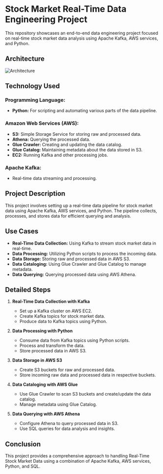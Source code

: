 # Stock Market Real-Time Data Engineering Project

This repository showcases an end-to-end data engineering project focused on real-time stock market data analysis using Apache Kafka, AWS services, and Python.

## Architecture

![Architecture](Architecture)

## Technology Used

### Programming Language:
- **Python:** For scripting and automating various parts of the data pipeline.

### Amazon Web Services (AWS):
- **S3:** Simple Storage Service for storing raw and processed data.
- **Athena:** Querying the processed data.
- **Glue Crawler:** Creating and updating the data catalog.
- **Glue Catalog:** Maintaining metadata about the data stored in S3.
- **EC2:** Running Kafka and other processing jobs.

### Apache Kafka:
- Real-time data streaming and processing.

## Project Description

This project involves setting up a real-time data pipeline for stock market data using Apache Kafka, AWS services, and Python. The pipeline collects, processes, and stores data for efficient querying and analysis.

## Use Cases

- **Real-Time Data Collection:** Using Kafka to stream stock market data in real-time.
- **Data Processing:** Utilizing Python scripts to process the incoming data.
- **Data Storage:** Storing raw and processed data in AWS S3.
- **Data Cataloging:** Using Glue Crawler and Glue Catalog to manage metadata.
- **Data Querying:** Querying processed data using AWS Athena.

## Detailed Steps

1. **Real-Time Data Collection with Kafka**
    - Set up a Kafka cluster on AWS EC2.
    - Create Kafka topics for stock market data.
    - Produce data to Kafka topics using Python.

2. **Data Processing with Python**
    - Consume data from Kafka topics using Python scripts.
    - Process and transform the data.
    - Store processed data in AWS S3.

3. **Data Storage in AWS S3**
    - Create S3 buckets for raw and processed data.
    - Store incoming raw data and processed data in respective buckets.

4. **Data Cataloging with AWS Glue**
    - Use Glue Crawler to scan S3 buckets and create/update the data catalog.
    - Manage metadata using Glue Catalog.

5. **Data Querying with AWS Athena**
    - Configure Athena to query processed data in S3.
    - Use SQL queries for data analysis and insights.

## Conclusion

This project provides a comprehensive approach to handling Real-Time Stock Market Data using a combination of Apache Kafka, AWS services, Python, and SQL.

